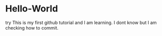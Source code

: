 # Hello-World
try
This is my first github tutorial and I am learning. I dont know but I am checking how to commit.
